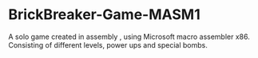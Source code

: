 # BrickBreaker-Game-MASM1
A solo game created in assembly , using Microsoft macro assembler x86. Consisting of different levels, power ups and special bombs.
